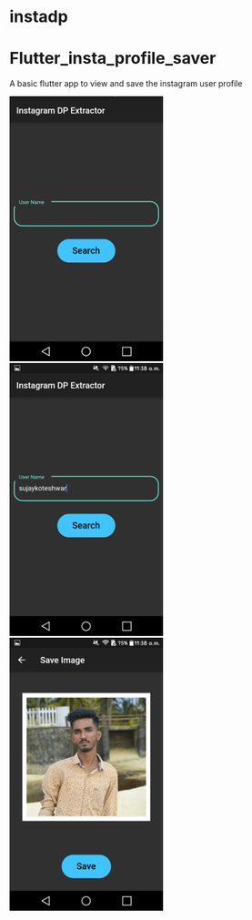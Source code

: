 # instadp
# Flutter_insta_profile_saver
A basic flutter app to view and save the instagram user profile
<p float="left">
  <img src="images/main.png" width="270" width="160" />
  <img src="images/2u.png" width="270" width="160"" /> 
  <img src="images/3e.png" width="270" width="160" />
</p>
                                                  
                                                  




